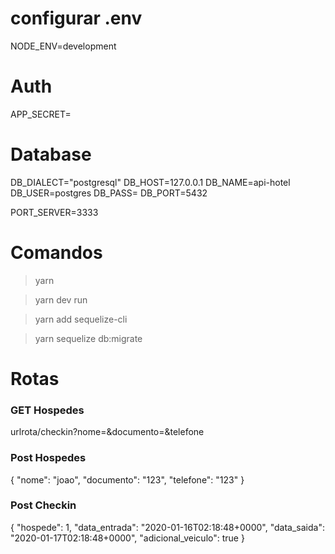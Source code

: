 # configurar .env
NODE_ENV=development

# Auth
APP_SECRET=

# Database

DB_DIALECT="postgresql"
DB_HOST=127.0.0.1
DB_NAME=api-hotel
DB_USER=postgres
DB_PASS=
DB_PORT=5432

PORT_SERVER=3333

# Comandos
>yarn

>yarn dev run

> yarn add sequelize-cli

> yarn sequelize db:migrate

# Rotas

### GET Hospedes
urlrota/checkin?nome=&documento=&telefone

### Post Hospedes

{
	"nome": "joao",
	"documento": "123",
	"telefone": "123"
}

### Post Checkin
{
	"hospede": 1,
	"data_entrada": "2020-01-16T02:18:48+0000",
	"data_saida": "2020-01-17T02:18:48+0000",
	"adicional_veiculo": true
}